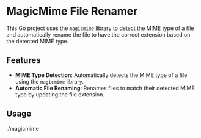 # MagicMime File Renamer

This Go project uses the `magicmime` library to detect the MIME type of a file and automatically rename the file to have the correct extension based on the detected MIME type.

## Features

- **MIME Type Detection**: Automatically detects the MIME type of a file using the `magicmime` library.
- **Automatic File Renaming**: Renames files to match their detected MIME type by updating the file extension.

## Usage

./magicmime <file-path>

